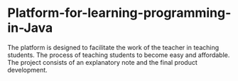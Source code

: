 # Platform-for-learning-programming-in-Java
The platform is designed to facilitate the work of the teacher in teaching students. The process of teaching students to become easy and affordable. The project consists of an explanatory note and the final product development.

